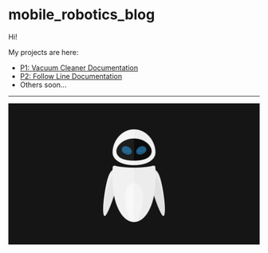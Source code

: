 # mobile_robotics_blog

Hi! 

My projects are here:

- [P1: Vacuum Cleaner Documentation](VacuumCleaner.md)
- [P2: Follow Line Documentation](FollowLine.md)
- Others soon...

----------------
![DECORACION](encabezado.jpg)
